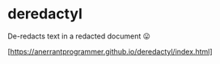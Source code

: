 # deredactyl
De-redacts text in a redacted document 😛

[https://anerrantprogrammer.github.io/deredactyl/index.html]
